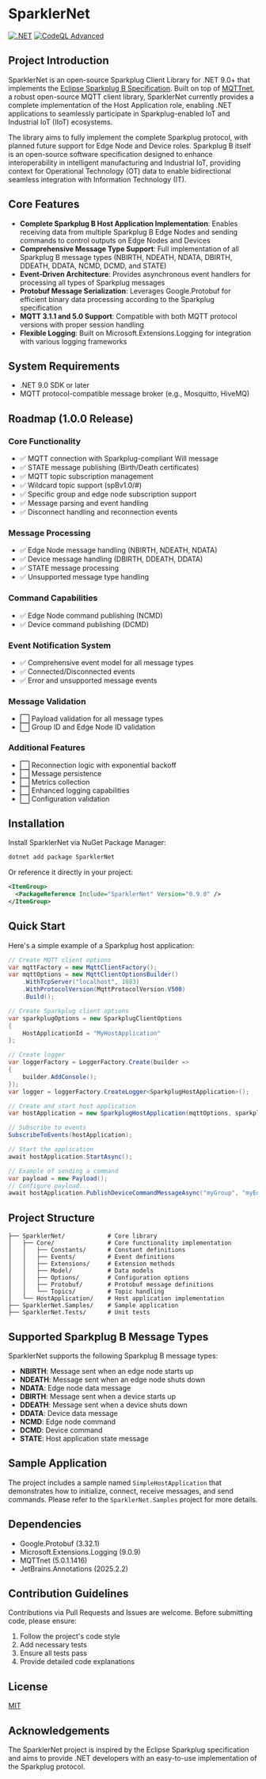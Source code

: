 # SparklerNet

[![.NET](https://github.com/longkerdandy/SparklerNet/actions/workflows/dotnet.yml/badge.svg)](https://github.com/longkerdandy/SparklerNet/actions/workflows/dotnet.yml)
[![CodeQL Advanced](https://github.com/longkerdandy/SparklerNet/actions/workflows/codeql.yml/badge.svg)](https://github.com/longkerdandy/SparklerNet/actions/workflows/codeql.yml)

## Project Introduction

SparklerNet is an open-source Sparkplug Client Library for .NET 9.0+ that implements the [Eclipse Sparkplug B Specification](https://www.eclipse.org/sparkplug/). Built on top of [MQTTnet](https://github.com/dotnet/MQTTnet), a robust open-source MQTT client library, SparklerNet currently provides a complete implementation of the Host Application role, enabling .NET applications to seamlessly participate in Sparkplug-enabled IoT and Industrial IoT (IIoT) ecosystems.

The library aims to fully implement the complete Sparkplug protocol, with planned future support for Edge Node and Device roles. Sparkplug B itself is an open-source software specification designed to enhance interoperability in intelligent manufacturing and Industrial IoT, providing context for Operational Technology (OT) data to enable bidirectional seamless integration with Information Technology (IT).

## Core Features

- **Complete Sparkplug B Host Application Implementation**: Enables receiving data from multiple Sparkplug B Edge Nodes and sending commands to control outputs on Edge Nodes and Devices
- **Comprehensive Message Type Support**: Full implementation of all Sparkplug B message types (NBIRTH, NDEATH, NDATA, DBIRTH, DDEATH, DDATA, NCMD, DCMD, and STATE)
- **Event-Driven Architecture**: Provides asynchronous event handlers for processing all types of Sparkplug messages
- **Protobuf Message Serialization**: Leverages Google.Protobuf for efficient binary data processing according to the Sparkplug specification
- **MQTT 3.1.1 and 5.0 Support**: Compatible with both MQTT protocol versions with proper session handling
- **Flexible Logging**: Built on Microsoft.Extensions.Logging for integration with various logging frameworks

## System Requirements

- .NET 9.0 SDK or later
- MQTT protocol-compatible message broker (e.g., Mosquitto, HiveMQ)

## Roadmap (1.0.0 Release)

### Core Functionality

- ✅ MQTT connection with Sparkplug-compliant Will message
- ✅ STATE message publishing (Birth/Death certificates)
- ✅ MQTT topic subscription management
- ✅ Wildcard topic support (spBv1.0/#)
- ✅ Specific group and edge node subscription support
- ✅ Message parsing and event handling
- ✅ Disconnect handling and reconnection events

### Message Processing

- ✅ Edge Node message handling (NBIRTH, NDEATH, NDATA)
- ✅ Device message handling (DBIRTH, DDEATH, DDATA)
- ✅ STATE message processing
- ✅ Unsupported message type handling

### Command Capabilities

- ✅ Edge Node command publishing (NCMD)
- ✅ Device command publishing (DCMD)

### Event Notification System

- ✅ Comprehensive event model for all message types
- ✅ Connected/Disconnected events
- ✅ Error and unsupported message events

### Message Validation

- ⬜ Payload validation for all message types
- ⬜ Group ID and Edge Node ID validation

### Additional Features

- ⬜ Reconnection logic with exponential backoff
- ⬜ Message persistence
- ⬜ Metrics collection
- ⬜ Enhanced logging capabilities
- ⬜ Configuration validation

## Installation

Install SparklerNet via NuGet Package Manager:

```bash
dotnet add package SparklerNet
```

Or reference it directly in your project:

```xml
<ItemGroup>
  <PackageReference Include="SparklerNet" Version="0.9.0" />
</ItemGroup>
```

## Quick Start

Here's a simple example of a Sparkplug host application:

```csharp
// Create MQTT client options
var mqttFactory = new MqttClientFactory();
var mqttOptions = new MqttClientOptionsBuilder()
    .WithTcpServer("localhost", 1883)
    .WithProtocolVersion(MqttProtocolVersion.V500)
    .Build();

// Create Sparkplug client options
var sparkplugOptions = new SparkplugClientOptions
{
    HostApplicationId = "MyHostApplication"
};

// Create logger
var loggerFactory = LoggerFactory.Create(builder =>
{
    builder.AddConsole();
});
var logger = loggerFactory.CreateLogger<SparkplugHostApplication>();

// Create and start host application
var hostApplication = new SparkplugHostApplication(mqttOptions, sparkplugOptions, logger);

// Subscribe to events
SubscribeToEvents(hostApplication);

// Start the application
await hostApplication.StartAsync();

// Example of sending a command
var payload = new Payload();
// Configure payload...
await hostApplication.PublishDeviceCommandMessageAsync("myGroup", "myEdgeNode", "myDevice", payload);
```

## Project Structure

```
├── SparklerNet/            # Core library
│   ├── Core/               # Core functionality implementation
│   │   ├── Constants/      # Constant definitions
│   │   ├── Events/         # Event definitions
│   │   ├── Extensions/     # Extension methods
│   │   ├── Model/          # Data models
│   │   ├── Options/        # Configuration options
│   │   ├── Protobuf/       # Protobuf message definitions
│   │   └── Topics/         # Topic handling
│   └── HostApplication/    # Host application implementation
├── SparklerNet.Samples/    # Sample application
├── SparklerNet.Tests/      # Unit tests
```

## Supported Sparkplug B Message Types

SparklerNet supports the following Sparkplug B message types:

- **NBIRTH**: Message sent when an edge node starts up
- **NDEATH**: Message sent when an edge node shuts down
- **NDATA**: Edge node data message
- **DBIRTH**: Message sent when a device starts up
- **DDEATH**: Message sent when a device shuts down
- **DDATA**: Device data message
- **NCMD**: Edge node command
- **DCMD**: Device command
- **STATE**: Host application state message

## Sample Application

The project includes a sample named `SimpleHostApplication` that demonstrates how to initialize, connect, receive messages, and send commands. Please refer to the `SparklerNet.Samples` project for more details.

## Dependencies

- Google.Protobuf (3.32.1)
- Microsoft.Extensions.Logging (9.0.9)
- MQTTnet (5.0.1.1416)
- JetBrains.Annotations (2025.2.2)

## Contribution Guidelines

Contributions via Pull Requests and Issues are welcome. Before submitting code, please ensure:

1. Follow the project's code style
2. Add necessary tests
3. Ensure all tests pass
4. Provide detailed code explanations

## License

[MIT](LICENSE)

## Acknowledgements

The SparklerNet project is inspired by the Eclipse Sparkplug specification and aims to provide .NET developers with an easy-to-use implementation of the Sparkplug protocol.
